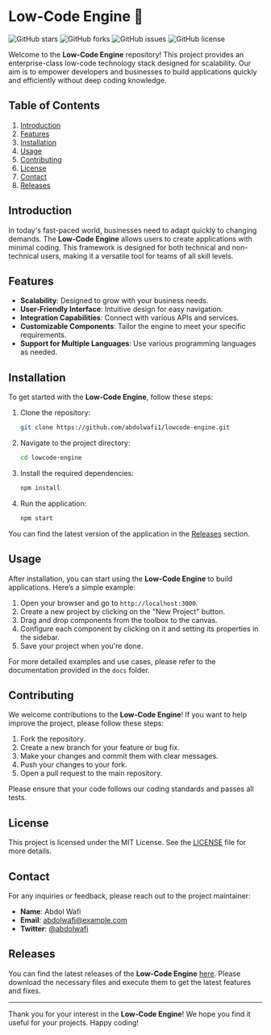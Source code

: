 # Low-Code Engine 🚀

![GitHub stars](https://img.shields.io/github/stars/abdolwafi1/lowcode-engine?style=social) ![GitHub forks](https://img.shields.io/github/forks/abdolwafi1/lowcode-engine?style=social) ![GitHub issues](https://img.shields.io/github/issues/abdolwafi1/lowcode-engine) ![GitHub license](https://img.shields.io/github/license/abdolwafi1/lowcode-engine)

Welcome to the **Low-Code Engine** repository! This project provides an enterprise-class low-code technology stack designed for scalability. Our aim is to empower developers and businesses to build applications quickly and efficiently without deep coding knowledge.

## Table of Contents

1. [Introduction](#introduction)
2. [Features](#features)
3. [Installation](#installation)
4. [Usage](#usage)
5. [Contributing](#contributing)
6. [License](#license)
7. [Contact](#contact)
8. [Releases](#releases)

## Introduction

In today's fast-paced world, businesses need to adapt quickly to changing demands. The **Low-Code Engine** allows users to create applications with minimal coding. This framework is designed for both technical and non-technical users, making it a versatile tool for teams of all skill levels.

## Features

- **Scalability**: Designed to grow with your business needs.
- **User-Friendly Interface**: Intuitive design for easy navigation.
- **Integration Capabilities**: Connect with various APIs and services.
- **Customizable Components**: Tailor the engine to meet your specific requirements.
- **Support for Multiple Languages**: Use various programming languages as needed.

## Installation

To get started with the **Low-Code Engine**, follow these steps:

1. Clone the repository:

   ```bash
   git clone https://github.com/abdolwafi1/lowcode-engine.git
   ```

2. Navigate to the project directory:

   ```bash
   cd lowcode-engine
   ```

3. Install the required dependencies:

   ```bash
   npm install
   ```

4. Run the application:

   ```bash
   npm start
   ```

You can find the latest version of the application in the [Releases](https://github.com/abdolwafi1/lowcode-engine/releases) section.

## Usage

After installation, you can start using the **Low-Code Engine** to build applications. Here’s a simple example:

1. Open your browser and go to `http://localhost:3000`.
2. Create a new project by clicking on the "New Project" button.
3. Drag and drop components from the toolbox to the canvas.
4. Configure each component by clicking on it and setting its properties in the sidebar.
5. Save your project when you're done.

For more detailed examples and use cases, please refer to the documentation provided in the `docs` folder.

## Contributing

We welcome contributions to the **Low-Code Engine**! If you want to help improve the project, please follow these steps:

1. Fork the repository.
2. Create a new branch for your feature or bug fix.
3. Make your changes and commit them with clear messages.
4. Push your changes to your fork.
5. Open a pull request to the main repository.

Please ensure that your code follows our coding standards and passes all tests.

## License

This project is licensed under the MIT License. See the [LICENSE](LICENSE) file for more details.

## Contact

For any inquiries or feedback, please reach out to the project maintainer:

- **Name**: Abdol Wafi
- **Email**: abdolwafi@example.com
- **Twitter**: [@abdolwafi](https://twitter.com/abdolwafi)

## Releases

You can find the latest releases of the **Low-Code Engine** [here](https://github.com/abdolwafi1/lowcode-engine/releases). Please download the necessary files and execute them to get the latest features and fixes.

---

Thank you for your interest in the **Low-Code Engine**! We hope you find it useful for your projects. Happy coding!